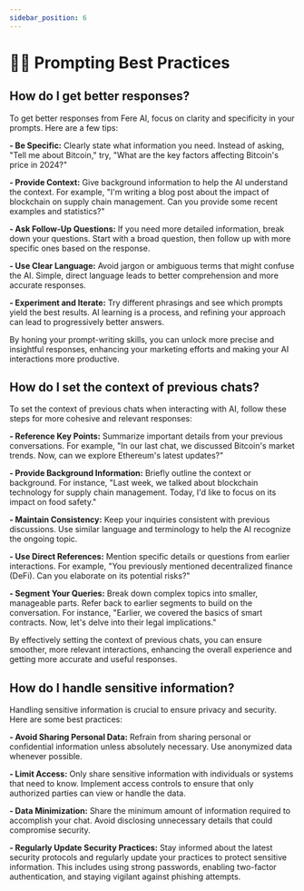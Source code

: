 ```yaml
---
sidebar_position: 6
---
```


# 👩‍💻 Prompting Best Practices

## How do I get better responses?

To get better responses from Fere AI, focus on clarity and specificity in your prompts. Here are a few tips:

**- Be Specific:** Clearly state what information you need. Instead of asking, "Tell me about Bitcoin," try, "What are the key factors affecting Bitcoin's price in 2024?"

**- Provide Context:** Give background information to help the AI understand the context. For example, "I'm writing a blog post about the impact of blockchain on supply chain management. Can you provide some recent examples and statistics?"

**- Ask Follow-Up Questions:** If you need more detailed information, break down your questions. Start with a broad question, then follow up with more specific ones based on the response.

**- Use Clear Language:** Avoid jargon or ambiguous terms that might confuse the AI. Simple, direct language leads to better comprehension and more accurate responses.

**- Experiment and Iterate:** Try different phrasings and see which prompts yield the best results. AI learning is a process, and refining your approach can lead to progressively better answers.

By honing your prompt-writing skills, you can unlock more precise and insightful responses, enhancing your marketing efforts and making your AI interactions more productive.

## How do I set the context of previous chats?

To set the context of previous chats when interacting with AI, follow these steps for more cohesive and relevant responses:

**- Reference Key Points:** Summarize important details from your previous conversations. For example, "In our last chat, we discussed Bitcoin's market trends. Now, can we explore Ethereum's latest updates?"

**- Provide Background Information:** Briefly outline the context or background. For instance, "Last week, we talked about blockchain technology for supply chain management. Today, I'd like to focus on its impact on food safety."

**- Maintain Consistency:** Keep your inquiries consistent with previous discussions. Use similar language and terminology to help the AI recognize the ongoing topic.

**- Use Direct References:** Mention specific details or questions from earlier interactions. For example, "You previously mentioned decentralized finance (DeFi). Can you elaborate on its potential risks?"

**- Segment Your Queries:** Break down complex topics into smaller, manageable parts. Refer back to earlier segments to build on the conversation. For instance, "Earlier, we covered the basics of smart contracts. Now, let's delve into their legal implications."

By effectively setting the context of previous chats, you can ensure smoother, more relevant interactions, enhancing the overall experience and getting more accurate and useful responses.

## How do I handle sensitive information?

Handling sensitive information is crucial to ensure privacy and security. Here are some best practices:

**- Avoid Sharing Personal Data:** Refrain from sharing personal or confidential information unless absolutely necessary. Use anonymized data whenever possible.


**- Limit Access:** Only share sensitive information with individuals or systems that need to know. Implement access controls to ensure that only authorized parties can view or handle the data.

**- Data Minimization:** Share the minimum amount of information required to accomplish your chat. Avoid disclosing unnecessary details that could compromise security.

**- Regularly Update Security Practices:** Stay informed about the latest security protocols and regularly update your practices to protect sensitive information. This includes using strong passwords, enabling two-factor authentication, and staying vigilant against phishing attempts.
